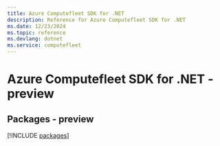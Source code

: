```yaml
---
title: Azure Computefleet SDK for .NET
description: Reference for Azure Computefleet SDK for .NET
ms.date: 12/23/2024
ms.topic: reference
ms.devlang: dotnet
ms.service: computefleet
---
```

# Azure Computefleet SDK for .NET - preview
## Packages - preview
[!INCLUDE [packages](computefleet-index.md)]